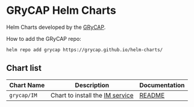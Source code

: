 # GRyCAP Helm Charts

Helm Charts developed by the [GRyCAP](http://www.grycap.upv.es).

How to add the GRyCAP repo:

```
helm repo add grycap https://grycap.github.io/helm-charts/
```

## Chart list

| Chart Name                 | Description                                                     | Documentation          |
| -------------------------- | --------------------------------------------------------------- | ---------------------- |
| `grycap/IM`                | Chart to install the [IM service](http://www.grycap.upv.es/im)  | [README](IM/README.md) |
